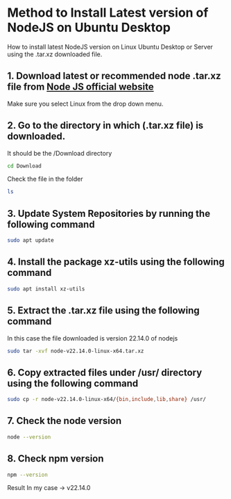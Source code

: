 # Method to Install Latest version of NodeJS on Ubuntu Desktop
How to install latest NodeJS version on Linux Ubuntu Desktop or Server using the .tar.xz downloaded file.
## 1. Download latest or recommended node .tar.xz file from [Node JS official website](https://nodejs.org/en/download)
Make sure you select Linux from the drop down menu.
## 2. Go to the directory in which (.tar.xz file) is downloaded.
It should be the /Download directory
```bash
cd Download
```
Check the file in the folder
```bash
ls
```
## 3. Update System Repositories by running the following command
```bash
sudo apt update
```
## 4. Install the package xz-utils using the following command
```bash
sudo apt install xz-utils
```
## 5. Extract the .tar.xz file using the following command
In this case the file downloaded is version 22.14.0 of nodejs
```bash
sudo tar -xvf node-v22.14.0-linux-x64.tar.xz
```
## 6. Copy extracted files under /usr/ directory using the following command
```bash
sudo cp -r node-v22.14.0-linux-x64/{bin,include,lib,share} /usr/
```
## 7. Check the node version
```bash
node --version
```
## 8. Check npm version
```bash
npm --version
```
Result In my case -> v22.14.0

